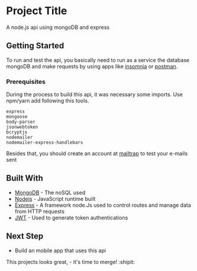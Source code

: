 # Project Title

A node.js api using mongoDB and express

## Getting Started

To run and test the api, you basically need to run as a service the database mongoDB and make requests by using apps like [insomnia](https://insomnia.rest/download/) or [postman](https://www.postman.com/downloads/).

### Prerequisites

During the process to build this api, it was necessary some imports. Use npm/yarn add following this tools.

```
express
mongoose
body-parser
jsonwebtoken
bcryptjs
nodemailer
nodemailer-express-handlebars
```

Besides that, you should create an account at [mailtrap](https://mailtrap.io/) to test your e-mails sent

## Built With

* [MongoDB](https://www.mongodb.com/) - The noSQL used
* [Nodejs](https://nodejs.org/en/) - JavaScript runtime built
* [Express](https://expressjs.com/pt-br/) - A framework node.Js used to control routes and manage data from HTTP requests
* [JWT](https://jwt.io/) - Used to generate token authentications


## Next Step

* Build an mobile app that uses this api


This projects looks great, - it's time to merge! :shipit:

